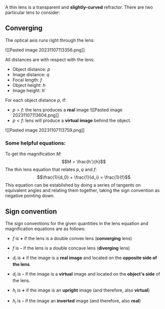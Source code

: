 A thin lens is a transparent and **slightly-curved** refractor. There are two particular lens to consider: 

## Converging
The optical axis runs right through the lens:

![[Pasted image 20231107113356.png]]

All distances are with respect with the lens: 
- Object distance: $p$
- Image distance: $q$
- Focal length: $f$
- Object height: $h$
- Image height: $h'$ 

For each object distance $p$, if: 
- $p > f$: the lens produces a **real** image
![[Pasted image 20231107113604.png]]
- $p < f$: lens will produce a **virtual image** behind the object.

![[Pasted image 20231107113759.png]]

### Some helpful equations: 
To get the magnification $M$:
$$M = \frac{h'}{h}$$
The thin lens equation that relates $p, q$ and $f$: 
$$\frac{1}{d_0} + \frac{1}{d_i} = \frac{1}{f}$$
This equation can be established by doing a series of tangents on equivalent angles and relating them together, taking the sign convention as negative pointing down.

## Sign convention
The sign conventions for the given quantities in the lens equation and magnification equations are as follows:

- $f$ is **+** if the lens is a double convex lens (**converging** lens)
- $f$ is **-** if the lens is a double concave lens (**diverging** lens)

- $d_i$ is **+** if the image is a **real image** and located on the **opposite side of the lens**.
- $d_i$ is **-** if the image is a **virtual** image and located on the **object's side** of the lens.

- $h_i$ is **+** if the image is an **upright** image (and therefore, also **virtual**)
- $h_i$ is **-** if the image an **inverted** image (and therefore, also **real**) 

